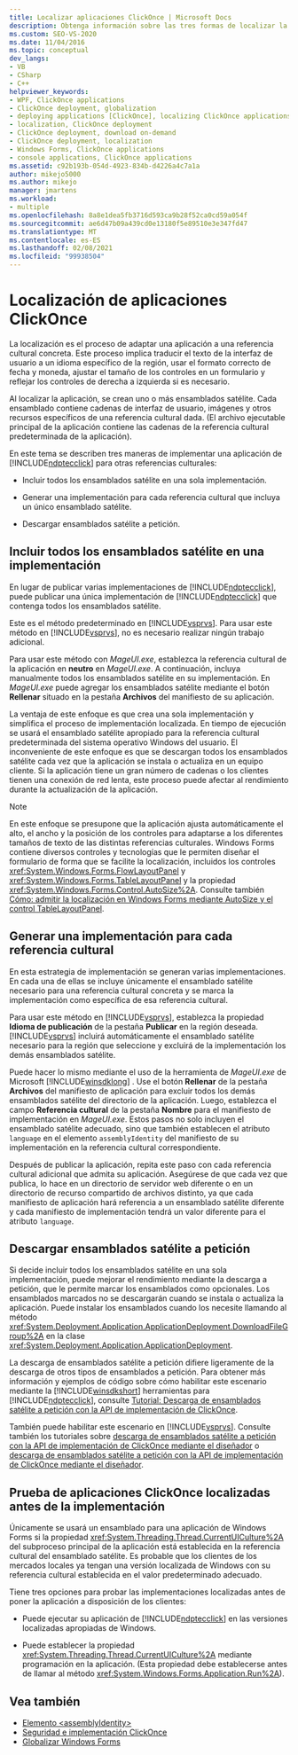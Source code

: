 ```yaml
---
title: Localizar aplicaciones ClickOnce | Microsoft Docs
description: Obtenga información sobre las tres formas de localizar la aplicación ClickOnce a una versión adecuada para una referencia cultural concreta.
ms.custom: SEO-VS-2020
ms.date: 11/04/2016
ms.topic: conceptual
dev_langs:
- VB
- CSharp
- C++
helpviewer_keywords:
- WPF, ClickOnce applications
- ClickOnce deployment, globalization
- deploying applications [ClickOnce], localizing ClickOnce applications
- localization, ClickOnce deployment
- ClickOnce deployment, download on-demand
- ClickOnce deployment, localization
- Windows Forms, ClickOnce applications
- console applications, ClickOnce applications
ms.assetid: c92b193b-054d-4923-834b-d4226a4c7a1a
author: mikejo5000
ms.author: mikejo
manager: jmartens
ms.workload:
- multiple
ms.openlocfilehash: 8a8e1dea5fb3716d593ca9b28f52ca0cd59a054f
ms.sourcegitcommit: ae6d47b09a439cd0e13180f5e89510e3e347fd47
ms.translationtype: MT
ms.contentlocale: es-ES
ms.lasthandoff: 02/08/2021
ms.locfileid: "99938504"
---
```

# <a name="localize-clickonce-applications"></a>Localización de aplicaciones ClickOnce
La localización es el proceso de adaptar una aplicación a una referencia cultural concreta. Este proceso implica traducir el texto de la interfaz de usuario a un idioma específico de la región, usar el formato correcto de fecha y moneda, ajustar el tamaño de los controles en un formulario y reflejar los controles de derecha a izquierda si es necesario.

 Al localizar la aplicación, se crean uno o más ensamblados satélite. Cada ensamblado contiene cadenas de interfaz de usuario, imágenes y otros recursos específicos de una referencia cultural dada. (El archivo ejecutable principal de la aplicación contiene las cadenas de la referencia cultural predeterminada de la aplicación).

 En este tema se describen tres maneras de implementar una aplicación de [!INCLUDE[ndptecclick](../deployment/includes/ndptecclick_md.md)] para otras referencias culturales:

- Incluir todos los ensamblados satélite en una sola implementación.

- Generar una implementación para cada referencia cultural que incluya un único ensamblado satélite.

- Descargar ensamblados satélite a petición.

## <a name="including-all-satellite-assemblies-in-a-deployment"></a>Incluir todos los ensamblados satélite en una implementación
 En lugar de publicar varias implementaciones de [!INCLUDE[ndptecclick](../deployment/includes/ndptecclick_md.md)], puede publicar una única implementación de [!INCLUDE[ndptecclick](../deployment/includes/ndptecclick_md.md)] que contenga todos los ensamblados satélite.

 Este es el método predeterminado en [!INCLUDE[vsprvs](../code-quality/includes/vsprvs_md.md)]. Para usar este método en [!INCLUDE[vsprvs](../code-quality/includes/vsprvs_md.md)], no es necesario realizar ningún trabajo adicional.

 Para usar este método con *MageUI.exe*, establezca la referencia cultural de la aplicación en **neutro** en *MageUI.exe*. A continuación, incluya manualmente todos los ensamblados satélite en su implementación. En *MageUI.exe* puede agregar los ensamblados satélite mediante el botón **Rellenar** situado en la pestaña **Archivos** del manifiesto de su aplicación.

 La ventaja de este enfoque es que crea una sola implementación y simplifica el proceso de implementación localizada. En tiempo de ejecución se usará el ensamblado satélite apropiado para la referencia cultural predeterminada del sistema operativo Windows del usuario. El inconveniente de este enfoque es que se descargan todos los ensamblados satélite cada vez que la aplicación se instala o actualiza en un equipo cliente. Si la aplicación tiene un gran número de cadenas o los clientes tienen una conexión de red lenta, este proceso puede afectar al rendimiento durante la actualización de la aplicación.

> [!NOTE]
> En este enfoque se presupone que la aplicación ajusta automáticamente el alto, el ancho y la posición de los controles para adaptarse a los diferentes tamaños de texto de las distintas referencias culturales. Windows Forms contiene diversos controles y tecnologías que le permiten diseñar el formulario de forma que se facilite la localización, incluidos los controles <xref:System.Windows.Forms.FlowLayoutPanel> y <xref:System.Windows.Forms.TableLayoutPanel> y la propiedad <xref:System.Windows.Forms.Control.AutoSize%2A>.  Consulte también [Cómo: admitir la localización en Windows Forms mediante AutoSize y el control TableLayoutPanel](/previous-versions/visualstudio/visual-studio-2010/1zkt8b33(v=vs.100)).

## <a name="generate-one-deployment-for-each-culture"></a>Generar una implementación para cada referencia cultural
 En esta estrategia de implementación se generan varias implementaciones. En cada una de ellas se incluye únicamente el ensamblado satélite necesario para una referencia cultural concreta y se marca la implementación como específica de esa referencia cultural.

 Para usar este método en [!INCLUDE[vsprvs](../code-quality/includes/vsprvs_md.md)], establezca la propiedad **Idioma de publicación** de la pestaña **Publicar** en la región deseada. [!INCLUDE[vsprvs](../code-quality/includes/vsprvs_md.md)] incluirá automáticamente el ensamblado satélite necesario para la región que seleccione y excluirá de la implementación los demás ensamblados satélite.

 Puede hacer lo mismo mediante el uso de la herramienta de *MageUI.exe* de Microsoft [!INCLUDE[winsdklong](../deployment/includes/winsdklong_md.md)] . Use el botón **Rellenar** de la pestaña **Archivos** del manifiesto de aplicación para excluir todos los demás ensamblados satélite del directorio de la aplicación. Luego, establezca el campo **Referencia cultural** de la pestaña **Nombre** para el manifiesto de implementación en *MageUI.exe*. Estos pasos no solo incluyen el ensamblado satélite adecuado, sino que también establecen el atributo `language` en el elemento `assemblyIdentity` del manifiesto de su implementación en la referencia cultural correspondiente.

 Después de publicar la aplicación, repita este paso con cada referencia cultural adicional que admita su aplicación. Asegúrese de que cada vez que publica, lo hace en un directorio de servidor web diferente o en un directorio de recurso compartido de archivos distinto, ya que cada manifiesto de aplicación hará referencia a un ensamblado satélite diferente y cada manifiesto de implementación tendrá un valor diferente para el atributo `language`.

## <a name="download-satellite-assemblies-on-demand"></a>Descargar ensamblados satélite a petición
 Si decide incluir todos los ensamblados satélite en una sola implementación, puede mejorar el rendimiento mediante la descarga a petición, que le permite marcar los ensamblados como opcionales. Los ensamblados marcados no se descargarán cuando se instala o actualiza la aplicación. Puede instalar los ensamblados cuando los necesite llamando al método <xref:System.Deployment.Application.ApplicationDeployment.DownloadFileGroup%2A> en la clase <xref:System.Deployment.Application.ApplicationDeployment>.

 La descarga de ensamblados satélite a petición difiere ligeramente de la descarga de otros tipos de ensamblados a petición. Para obtener más información y ejemplos de código sobre cómo habilitar este escenario mediante la [!INCLUDE[winsdkshort](../debugger/debug-interface-access/includes/winsdkshort_md.md)] herramientas para [!INCLUDE[ndptecclick](../deployment/includes/ndptecclick_md.md)], consulte [Tutorial: Descarga de ensamblados satélite a petición con la API de implementación de ClickOnce](../deployment/walkthrough-downloading-satellite-assemblies-on-demand-with-the-clickonce-deployment-api.md).

 También puede habilitar este escenario en [!INCLUDE[vsprvs](../code-quality/includes/vsprvs_md.md)].  Consulte también los tutoriales sobre [descarga de ensamblados satélite a petición con la API de implementación de ClickOnce mediante el diseñador](/previous-versions/visualstudio/visual-studio-2012/ms366788(v=vs.110)) o [descarga de ensamblados satélite a petición con la API de implementación de ClickOnce mediante el diseñador](/previous-versions/visualstudio/visual-studio-2013/ms366788(v=vs.120)).

## <a name="testing-localized-clickonce-applications-before-deployment"></a>Prueba de aplicaciones ClickOnce localizadas antes de la implementación
 Únicamente se usará un ensamblado para una aplicación de Windows Forms si la propiedad <xref:System.Threading.Thread.CurrentUICulture%2A> del subproceso principal de la aplicación está establecida en la referencia cultural del ensamblado satélite. Es probable que los clientes de los mercados locales ya tengan una versión localizada de Windows con su referencia cultural establecida en el valor predeterminado adecuado.

 Tiene tres opciones para probar las implementaciones localizadas antes de poner la aplicación a disposición de los clientes:

- Puede ejecutar su aplicación de [!INCLUDE[ndptecclick](../deployment/includes/ndptecclick_md.md)] en las versiones localizadas apropiadas de Windows.

- Puede establecer la propiedad <xref:System.Threading.Thread.CurrentUICulture%2A> mediante programación en la aplicación. (Esta propiedad debe establecerse antes de llamar al método <xref:System.Windows.Forms.Application.Run%2A>).

## <a name="see-also"></a>Vea también
- [Elemento \<assemblyIdentity>](../deployment/assemblyidentity-element-clickonce-deployment.md)
- [Seguridad e implementación ClickOnce](../deployment/clickonce-security-and-deployment.md)
- [Globalizar Windows Forms](/dotnet/framework/winforms/advanced/globalizing-windows-forms)